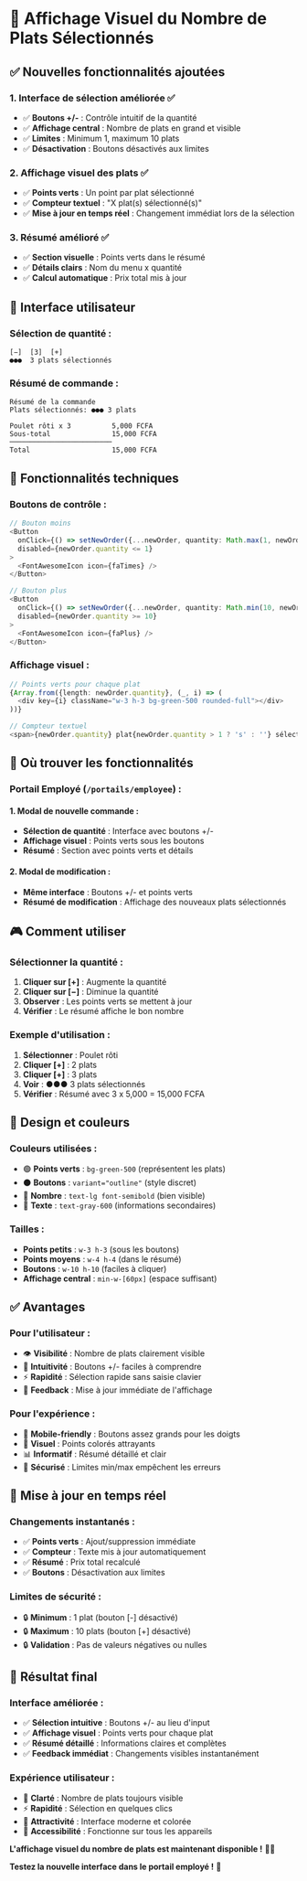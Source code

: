 # 🎯 Affichage Visuel du Nombre de Plats Sélectionnés

## ✅ Nouvelles fonctionnalités ajoutées

### **1. Interface de sélection améliorée ✅**
- ✅ **Boutons +/-** : Contrôle intuitif de la quantité
- ✅ **Affichage central** : Nombre de plats en grand et visible
- ✅ **Limites** : Minimum 1, maximum 10 plats
- ✅ **Désactivation** : Boutons désactivés aux limites

### **2. Affichage visuel des plats ✅**
- ✅ **Points verts** : Un point par plat sélectionné
- ✅ **Compteur textuel** : "X plat(s) sélectionné(s)"
- ✅ **Mise à jour en temps réel** : Changement immédiat lors de la sélection

### **3. Résumé amélioré ✅**
- ✅ **Section visuelle** : Points verts dans le résumé
- ✅ **Détails clairs** : Nom du menu x quantité
- ✅ **Calcul automatique** : Prix total mis à jour

## 🎨 Interface utilisateur

### **Sélection de quantité :**
```
[−]  [3]  [+]
●●●  3 plats sélectionnés
```

### **Résumé de commande :**
```
Résumé de la commande
Plats sélectionnés: ●●● 3 plats

Poulet rôti x 3          5,000 FCFA
Sous-total               15,000 FCFA
─────────────────────────
Total                    15,000 FCFA
```

## 🔧 Fonctionnalités techniques

### **Boutons de contrôle :**
```typescript
// Bouton moins
<Button
  onClick={() => setNewOrder({...newOrder, quantity: Math.max(1, newOrder.quantity - 1)})}
  disabled={newOrder.quantity <= 1}
>
  <FontAwesomeIcon icon={faTimes} />
</Button>

// Bouton plus
<Button
  onClick={() => setNewOrder({...newOrder, quantity: Math.min(10, newOrder.quantity + 1)})}
  disabled={newOrder.quantity >= 10}
>
  <FontAwesomeIcon icon={faPlus} />
</Button>
```

### **Affichage visuel :**
```typescript
// Points verts pour chaque plat
{Array.from({length: newOrder.quantity}, (_, i) => (
  <div key={i} className="w-3 h-3 bg-green-500 rounded-full"></div>
))}

// Compteur textuel
<span>{newOrder.quantity} plat{newOrder.quantity > 1 ? 's' : ''} sélectionné{newOrder.quantity > 1 ? 's' : ''}</span>
```

## 🎯 Où trouver les fonctionnalités

### **Portail Employé (`/portails/employee`) :**

#### **1. Modal de nouvelle commande :**
- **Sélection de quantité** : Interface avec boutons +/-
- **Affichage visuel** : Points verts sous les boutons
- **Résumé** : Section avec points verts et détails

#### **2. Modal de modification :**
- **Même interface** : Boutons +/- et points verts
- **Résumé de modification** : Affichage des nouveaux plats sélectionnés

## 🎮 Comment utiliser

### **Sélectionner la quantité :**
1. **Cliquer sur [+]** : Augmente la quantité
2. **Cliquer sur [−]** : Diminue la quantité
3. **Observer** : Les points verts se mettent à jour
4. **Vérifier** : Le résumé affiche le bon nombre

### **Exemple d'utilisation :**
1. **Sélectionner** : Poulet rôti
2. **Cliquer [+]** : 2 plats
3. **Cliquer [+]** : 3 plats
4. **Voir** : ●●● 3 plats sélectionnés
5. **Vérifier** : Résumé avec 3 x 5,000 = 15,000 FCFA

## 🎨 Design et couleurs

### **Couleurs utilisées :**
- 🟢 **Points verts** : `bg-green-500` (représentent les plats)
- ⚫ **Boutons** : `variant="outline"` (style discret)
- 🔢 **Nombre** : `text-lg font-semibold` (bien visible)
- 📝 **Texte** : `text-gray-600` (informations secondaires)

### **Tailles :**
- **Points petits** : `w-3 h-3` (sous les boutons)
- **Points moyens** : `w-4 h-4` (dans le résumé)
- **Boutons** : `w-10 h-10` (faciles à cliquer)
- **Affichage central** : `min-w-[60px]` (espace suffisant)

## ✅ Avantages

### **Pour l'utilisateur :**
- 👁️ **Visibilité** : Nombre de plats clairement visible
- 🎯 **Intuitivité** : Boutons +/- faciles à comprendre
- ⚡ **Rapidité** : Sélection rapide sans saisie clavier
- 🔄 **Feedback** : Mise à jour immédiate de l'affichage

### **Pour l'expérience :**
- 📱 **Mobile-friendly** : Boutons assez grands pour les doigts
- 🎨 **Visuel** : Points colorés attrayants
- 📊 **Informatif** : Résumé détaillé et clair
- 🚫 **Sécurisé** : Limites min/max empêchent les erreurs

## 🔄 Mise à jour en temps réel

### **Changements instantanés :**
- ✅ **Points verts** : Ajout/suppression immédiate
- ✅ **Compteur** : Texte mis à jour automatiquement
- ✅ **Résumé** : Prix total recalculé
- ✅ **Boutons** : Désactivation aux limites

### **Limites de sécurité :**
- 🔒 **Minimum** : 1 plat (bouton [-] désactivé)
- 🔒 **Maximum** : 10 plats (bouton [+] désactivé)
- 🔒 **Validation** : Pas de valeurs négatives ou nulles

## 🎉 Résultat final

### **Interface améliorée :**
- ✅ **Sélection intuitive** : Boutons +/- au lieu d'input
- ✅ **Affichage visuel** : Points verts pour chaque plat
- ✅ **Résumé détaillé** : Informations claires et complètes
- ✅ **Feedback immédiat** : Changements visibles instantanément

### **Expérience utilisateur :**
- 🎯 **Clarté** : Nombre de plats toujours visible
- ⚡ **Rapidité** : Sélection en quelques clics
- 🎨 **Attractivité** : Interface moderne et colorée
- 📱 **Accessibilité** : Fonctionne sur tous les appareils

**L'affichage visuel du nombre de plats est maintenant disponible !** 🎯✅

**Testez la nouvelle interface dans le portail employé !** 🚀







